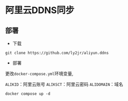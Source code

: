 # 阿里云DDNS同步

## 部署

- 下载

```command
git clone https://github.com/ly2jr/aliyun.ddns
```

- 部署

更改`docker-compose.yml`环境变量,

`ALIKID`：阿里云账号
`ALIKSCT`：阿里云密码
`ALIDOMAIN`：域名

```command
docker compose up -d
```
